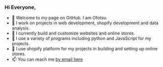 ### Hi Everyone,

- 🔭 Welcome to my page on GitHub. I am Ofotsu.
- 🔭 I work on projects in web development, shopify development and data analysis.
- 🔭 I currently build and customize websites and online stores.
- 🌱 I use a variety of programs including python and JavaScript for my projects.
- 🔭 I use shopify platform for my projects in building and setting up online stores.
- 📫 You can reach me <a href="mailto:brysck@workmail.com" target="_blank"> by email here</a>
